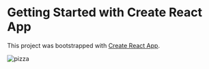 # Getting Started with Create React App

This project was bootstrapped with [Create React App](https://github.com/facebook/create-react-app).

![pizza](https://user-images.githubusercontent.com/72425181/126979589-612102ef-809d-47c2-92f6-02c592e021d7.png)
